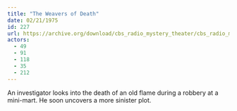 ```yaml
---
title: "The Weavers of Death"
date: 02/21/1975
id: 227
url: https://archive.org/download/cbs_radio_mystery_theater/cbs_radio_mystery_theater-0201-0250.zip/cbs_radio_mystery_theater-0201-0250%2Fcbsrmt_0227_the_weavers_of_death.mp3
actors:
  - 49
  - 91
  - 118
  - 35
  - 212
---
```

An investigator looks into the death of an old flame during a robbery at a mini-mart. He soon uncovers a more sinister plot.